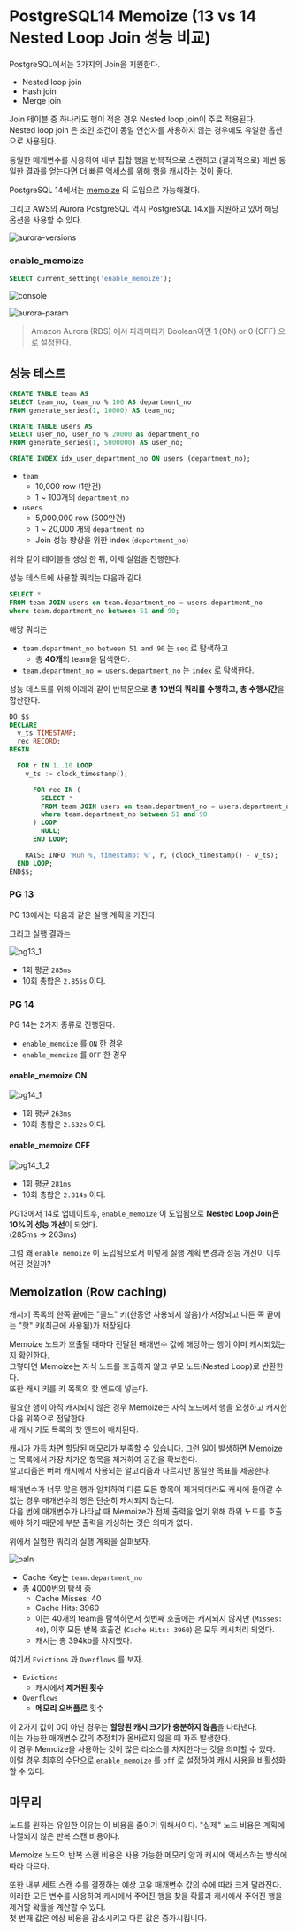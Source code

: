 # PostgreSQL14 Memoize (13 vs 14 Nested Loop Join 성능 비교)

PostgreSQL에서는 3가지의 Join을 지원한다.

- Nested loop join
- Hash join
- Merge join

Join 테이블 중 하나라도 행이 적은 경우 Nested loop join이 주로 적용된다.  
Nested loop join 은 조인 조건이 동일 연산자를 사용하지 않는 경우에도 유일한 옵션으로 사용된다.

동일한 매개변수를 사용하여 내부 집합 행을 반복적으로 스캔하고 (결과적으로) 매번 동일한 결과를 얻는다면 더 빠른 액세스를 위해 행을 캐시하는 것이 좋다.

PostgreSQL 14에서는 [memoize](https://postgresqlco.nf/doc/en/param/enable_memoize/) 의 도입으로 가능해졌다.  
  
그리고 AWS의 Aurora PostgreSQL 역시 PostgreSQL 14.x를 지원하고 있어 해당 옵션을 사용할 수 있다.

![aurora-versions](./images/aurora-versions.png)

### enable_memoize

```sql
SELECT current_setting('enable_memoize');
```

![console](./images/console.png)

![aurora-param](./images/aurora-param.png)

> Amazon Aurora (RDS) 에서 파라미터가 Boolean이면 1 (ON) or 0 (OFF) 으로 설정한다.




## 성능 테스트

```sql
CREATE TABLE team AS
SELECT team_no, team_no % 100 AS department_no
FROM generate_series(1, 10000) AS team_no;

CREATE TABLE users AS
SELECT user_no, user_no % 20000 as department_no
FROM generate_series(1, 5000000) AS user_no;

CREATE INDEX idx_user_department_no ON users (department_no);
```

- `team`
  - 10,000 row (1만건)
  - 1 ~ 100개의 `department_no`
- `users`
  - 5,000,000 row (500만건)
  - 1 ~ 20,000 개의 `department_no`
  - Join 성능 향상을 위한 index (`department_no`)

위와 같이 테이블을 생성 한 뒤, 이제 실험을 진행한다.

성능 테스트에 사용할 쿼리는 다음과 같다.

```sql
SELECT *
FROM team JOIN users on team.department_no = users.department_no
where team.department_no between 51 and 90;
```

해당 쿼리는 

- `team.department_no between 51 and 90` 는 `seq` 로 탐색하고
  - 총 **40개**의 team을 탐색한다.
- `team.department_no = users.department_no` 는 `index` 로 탐색한다.


성능 테스트를 위해 아래와 같이 반복문으로 **총 10번의 쿼리를 수행하고, 총 수행시간**을 합산한다.

```sql
DO $$
DECLARE
  v_ts TIMESTAMP;
  rec RECORD;
BEGIN

  FOR r IN 1..10 LOOP
    v_ts := clock_timestamp();

      FOR rec IN (
        SELECT *
        FROM team JOIN users on team.department_no = users.department_no
        where team.department_no between 51 and 90
      ) LOOP
        NULL;
      END LOOP;

    RAISE INFO 'Run %, timestamp: %', r, (clock_timestamp() - v_ts);
  END LOOP;
END$$;
```


### PG 13

PG 13에서는 다음과 같은 실행 계획을 가진다.

그리고 실행 결과는 

![pg13_1](./images/pg13_1.png)

- 1회 평균 `285ms` 
- 10회 총합은 `2.855s` 이다.

### PG 14

PG 14는 2가지 종류로 진행된다.

- `enable_memoize` 를 `ON` 한 경우
- `enable_memoize` 를 `OFF` 한 경우

#### enable_memoize ON

![pg14_1](./images/pg14_1.png)

- 1회 평균 `263ms` 
- 10회 총합은 `2.632s` 이다.

#### enable_memoize OFF

![pg14_1_2](./images/pg14_1_2.png)

- 1회 평균 `281ms` 
- 10회 총합은 `2.814s` 이다.

PG13에서 14로 업데이트후, `enable_memoize` 이 도입됨으로 **Nested Loop Join은 10%의 성능 개선**이 되었다.  
(285ms -> 263ms)
  
그럼 왜 `enable_memoize` 이 도입됨으로서 이렇게 실행 계획 변경과 성능 개선이 이루어진 것일까?

## Memoization (Row caching)

캐시키 목록의 한쪽 끝에는 "콜드" 키(한동안 사용되지 않음)가 저장되고 다른 쪽 끝에는 "핫" 키(최근에 사용됨)가 저장된다.

Memoize 노드가 호출될 때마다 전달된 매개변수 값에 해당하는 행이 이미 캐시되었는지 확인한다.  
그렇다면 Memoize는 자식 노드를 호출하지 않고 부모 노드(Nested Loop)로 반환한다.  
또한 캐시 키를 키 목록의 핫 엔드에 넣는다.

필요한 행이 아직 캐시되지 않은 경우 Memoize는 자식 노드에서 행을 요청하고 캐시한 다음 위쪽으로 전달한다.  
새 캐시 키도 목록의 핫 엔드에 배치된다.

캐시가 가득 차면 할당된 메모리가 부족할 수 있습니다. 그런 일이 발생하면 Memoize는 목록에서 가장 차가운 항목을 제거하여 공간을 확보한다.  
알고리즘은 버퍼 캐시에서 사용되는 알고리즘과 다르지만 동일한 목표를 제공한다.

매개변수가 너무 많은 행과 일치하여 다른 모든 항목이 제거되더라도 캐시에 들어갈 수 없는 경우 매개변수의 행은 단순히 캐시되지 않는다.  
다음 번에 매개변수가 나타날 때 Memoize가 전체 출력을 얻기 위해 하위 노드를 호출해야 하기 때문에 부분 출력을 캐싱하는 것은 의미가 없다.


위에서 실험한 쿼리의 실행 계획을 살펴보자.

![paln](./images/plan.png)

- Cache Key는 `team.department_no`
- 총 4000번의 탐색 중
  - Cache Misses: 40
  - Cache Hits: 3960
  - 이는 40개의 team을 탐색하면서 첫번째 호출에는 캐시되지 않지만 (`Misses: 40`), 이후 모든 반복 호출건 (`Cache Hits: 3960`) 은 모두 캐시처리 되었다. 
  - 캐시는 총 394kb를 차지했다.

여기서 `Evictions` 과 `Overflows` 를 보자. 

- `Evictions`
  - 캐시에서 **제거된 횟수**
- `Overflows`
  - **메모리 오버플로** 횟수

이 2가지 값이 0이 아닌 경우는 **할당된 캐시 크기가 충분하지 않음**을 나타낸다.  
이는 가능한 매개변수 값의 추정치가 올바르지 않을 때 자주 발생한다.  
이 경우 Memoize을 사용하는 것이 많은 리소스를 차지한다는 것을 의미할 수 있다.  
이럴 경우 최후의 수단으로 `enable_memoize` 를 `off` 로 설정하여 캐시 사용을 비활성화할 수 있다.


## 마무리

노드를 원하는 유일한 이유는 이 비용을 줄이기 위해서이다. 
"실제" 노드 비용은 계획에 나열되지 않은 반복 스캔 비용이다.

Memoize 노드의 반복 스캔 비용은 사용 가능한 메모리 양과 캐시에 액세스하는 방식에 따라 다르다.  

또한 내부 세트 스캔 수를 결정하는 예상 고유 매개변수 값의 수에 따라 크게 달라진다.  
이러한 모든 변수를 사용하여 캐시에서 주어진 행을 찾을 확률과 캐시에서 주어진 행을 제거할 확률을 계산할 수 있다.  
첫 번째 값은 예상 비용을 감소시키고 다른 값은 증가시킵니다.